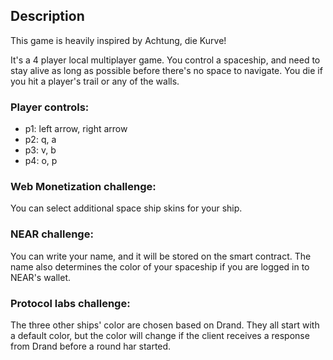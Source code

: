 ## Description

This game is heavily inspired by Achtung, die Kurve!

It's a 4 player local multiplayer game. You control a spaceship, and need to stay alive as long as possible before there's no space to navigate. You die if you hit a player's trail or any of the walls.

### Player controls:

- p1: left arrow, right arrow
- p2: q, a
- p3: v, b
- p4: o, p

### Web Monetization challenge:

You can select additional space ship skins for your ship.

### NEAR challenge:

You can write your name, and it will be stored on the smart contract. The name also determines the color of your spaceship if you are logged in to NEAR's wallet.

### Protocol labs challenge:

The three other ships' color are chosen based on Drand. They all start with a default color, but the color will change if the client receives a response from Drand before a round har started.

